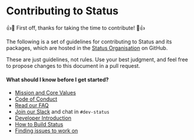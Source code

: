 # Contributing to Status

:+1::tada: First off, thanks for taking the time to contribute! :tada::+1:

The following is a set of guidelines for contributing to Status and its packages, which are hosted in the [Status Organisation](https://github.com/status-im) on GitHub.

These are just guidelines, not rules. Use your best judgment, and feel free to propose changes to this document in a pull request.

#### What should I know before I get started?

* [Mission and Core Values](https://wiki.status.im/Mission_and_Core_Values)
* [Code of Conduct](https://wiki.status.im/Code_of_conduct)
* [Read our FAQ](https://wiki.status.im/FAQ_status-react)
* [Join our Slack](http://chat.status.im/) and chat in `#dev-status`
* [Developer Introduction](https://wiki.status.im/Developer_Documentation#Getting_Started)
* [How to Build Status](https://wiki.status.im/Building_Status)
* [Finding issues to work on](https://wiki.status.im/Developer_Documentation)
